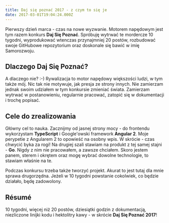 ```yaml
---
title: Daj się poznać 2017 - z czym to się je
date: 2017-03-01T19:04:24.000Z
---
```


Pierwszy dzień marca - czas na nowe wyzwanie. Motorem napędowym jest tym razem konkurs **Daj Się Poznać**. Spróbuję wytrwać te mordercze 10 tygodni, wyprodukować wtenczas przynajmniej 20 postów, rozbudować swoje GitHubowe repozytorium oraz doskonale się bawić w imię Samorozwoju.

## Dlaczego Daj Się Poznać?

A dlaczego nie? :-) Rywalizacja to motor napędowy większości ludzi, w tym także mój. Nic tak nie motywuje, jak presja ze strony innych. Nie zamierzam jednak swoim udziałem w tym konkursie zmieniać świata. Zamierzam wytrwać w postanowieniu, regularnie pracować, zatopić się w dokumentacji i trochę popisać.

## Cele do zrealizowania

Główny cel to nauka. Zacznijmy od jasnej strony mocy - do frontendu wykorzystam **TypeScript** i Google'owski framework **Angular 2**. Moje perypetie z Angularem 2 to opowieść na osobny wpis. W skrócie - czas chwycić byka za rogi! Na drugiej szali stawiam na produkt z tej samej stajni - **Go**. Nigdy z nim nie pracowałem, a zawsze chciałem. Skoro jestem panem, sterem i okrętem oraz mogę wybrać dowolne technologie, to stawiam właśnie na te.

Podczas konkursu trzeba także tworzyć projekt. Akurat to jest tutaj dla mnie sprawa drugorzędna. Jeżeli w 10 tygodni powstanie cokolwiek, co będzie działało, będę zadowolony.

## Résumé

10 tygodni, więcej niż 20 postów, dziesiątki godzin z dokumentacją, niezliczone linijki kodu i hektolitry kawy - w skrócie **Daj Się Poznać 2017**!
